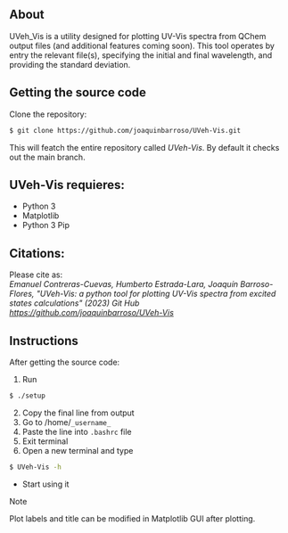 ## About
UVeh_Vis is a utility designed for plotting UV-Vis spectra from QChem output files (and additional features coming soon). This tool operates by entry the relevant file(s), specifying the initial and final wavelength, and providing the standard deviation.

## Getting the source code

Clone the repository:
```bash
$ git clone https://github.com/joaquinbarroso/UVeh-Vis.git
```

This will featch the entire repository called *UVeh-Vis*. 
By default it checks out the main branch.

## UVeh-Vis requieres:
- Python 3
- Matplotlib
- Python 3 Pip

## Citations:
Please cite as:  
*Emanuel Contreras-Cuevas, Humberto Estrada-Lara, Joaquín Barroso-Flores, "UVeh-Vis: a python tool for plotting UV-Vis spectra from excited states calculations" (2023) Git Hub https://github.com/joaquinbarroso/UVeh-Vis*

## Instructions
After getting the source code: 
1. Run
```bash
$ ./setup
```
2. Copy the final line from output
3. Go to /home/`_username_`
4. Paste the line into `.bashrc` file
5. Exit terminal
6. Open a new terminal and type
```bash
$ UVeh-Vis -h
```
+ Start using it

> [!NOTE]
> Plot labels and title can be modified in Matplotlib GUI after plotting.

